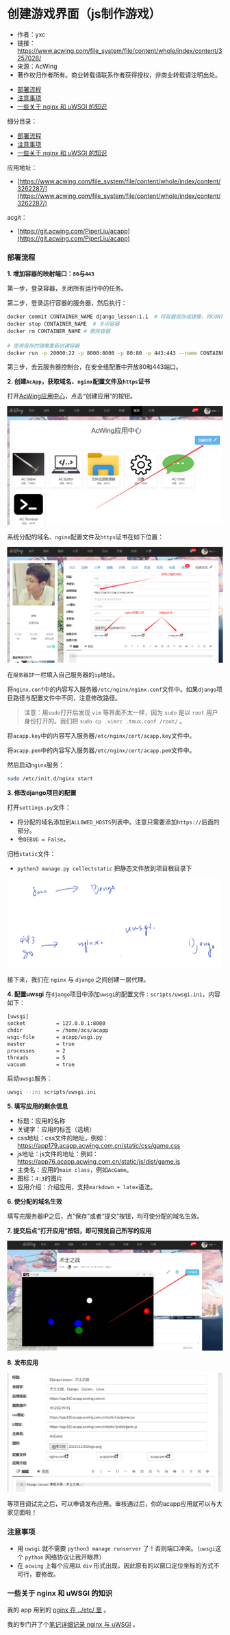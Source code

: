# 创建游戏界面（js制作游戏）

- 作者：yxc
- 链接：https://www.acwing.com/file_system/file/content/whole/index/content/3257028/
- 来源：AcWing
- 著作权归作者所有。商业转载请联系作者获得授权，非商业转载请注明出处。

<!-- @import "[TOC]" {cmd="toc" depthFrom=3 depthTo=3 orderedList=false} -->

<!-- code_chunk_output -->

- [部署流程](#部署流程)
- [注意事项](#注意事项)
- [一些关于 nginx 和 uWSGI 的知识](#一些关于-nginx-和-uwsgi-的知识)

<!-- /code_chunk_output -->

细分目录：

<!-- @import "[TOC]" {cmd="toc" depthFrom=3 depthTo=4 orderedList=false} -->

<!-- code_chunk_output -->

- [部署流程](#部署流程)
- [注意事项](#注意事项)
- [一些关于 nginx 和 uWSGI 的知识](#一些关于-nginx-和-uwsgi-的知识)

<!-- /code_chunk_output -->

应用地址：
- [https://www.acwing.com/file_system/file/content/whole/index/content/3262287/](https://www.acwing.com/file_system/file/content/whole/index/content/3262287/)

acgit：
- [https://git.acwing.com/PiperLiu/acapp](https://git.acwing.com/PiperLiu/acapp)

### 部署流程

**1. 增加容器的映射端口：`80`与`443`**

第一步，登录容器，关闭所有运行中的任务。

第二步，登录运行容器的服务器，然后执行：

```bash
docker commit CONTAINER_NAME django_lesson:1.1  # 将容器保存成镜像，将CONTAINER_NAME替换成容器名称
docker stop CONTAINER_NAME  # 关闭容器
docker rm CONTAINER_NAME # 删除容器

# 使用保存的镜像重新创建容器
docker run -p 20000:22 -p 8000:8000 -p 80:80 -p 443:443 --name CONTAINER_NAME -itd django_lesson:1.1
```

第三步，去云服务器控制台，在安全组配置中开放80和443端口。

**2. 创建`AcApp`，获取域名、`nginx`配置文件及`https`证书**

打开[AcWing应用中心](https://www.acwing.com/file_system/file/content/whole/index/content/whole/application/1/)，点击“创建应用”的按钮。

![](./images/2021111201.png)

系统分配的域名、`nginx`配置文件及`https`证书在如下位置：

![](./images/2021111202.png)

在`服务器IP`一栏填入自己服务器的`ip`地址。

将`nginx.conf`中的内容写入服务器`/etc/nginx/nginx.conf`文件中。如果`django`项目路径与配置文件中不同，注意修改路径。

> 注意：用`sudo`打开后发现 `vim` 等界面不太一样，因为 `sudo` 是以 `root` 用户身份打开的。我们把 `sudo cp .vimrc .tmux.conf /root/` 。

将`acapp.key`中的内容写入服务器`/etc/nginx/cert/acapp.key`文件中。

将`acapp.pem`中的内容写入服务器`/etc/nginx/cert/acapp.pem`文件中。

然后启动`nginx`服务：

```bash
sudo /etc/init.d/nginx start
```

**3. 修改django项目的配置**

打开`settings.py`文件：
- 将分配的域名添加到`ALLOWED_HOSTS`列表中。注意只需要添加`https://`后面的部分。
- 令`DEBUG = False`。

归档`static`文件：
- `python3 manage.py collectstatic` 把静态文件放到项目根目录下

![](./images/2021111301.png)

接下来，我们在 `nginx` 与 `django` 之间创建一层代理。

**4. 配置uwsgi**
在`django`项目中添加`uwsgi`的配置文件`：scripts/uwsgi.ini`，内容如下：

```
[uwsgi]
socket          = 127.0.0.1:8000
chdir           = /home/acs/acapp
wsgi-file       = acapp/wsgi.py
master          = true
processes       = 2
threads         = 5
vacuum          = true
```

启动`uwsgi`服务：

```bash
uwsgi --ini scripts/uwsgi.ini
```

**5. 填写应用的剩余信息**

- 标题：应用的名称
- 关键字：应用的标签（选填）
- css地址：css文件的地址，例如：https://app179.acapp.acwing.com.cn/static/css/game.css
- js地址：js文件的地址：例如：https://app76.acapp.acwing.com.cn/static/js/dist/game.js
- 主类名：应用的`main class`，例如`AcGame`。
- 图标：`4:3`的图片
- 应用介绍：介绍应用，支持`markdown + latex`语法。

**6. 使分配的域名生效**

填写完服务器IP之后，点“保存”或者“提交”按钮，均可使分配的域名生效。

**7. 提交后点”打开应用”按钮，即可预览自己所写的应用**

![](./images/2021111203.png)

**8. 发布应用**

![](./images/2021111303.png)

等项目调试完之后，可以申请发布应用。审核通过后，你的acapp应用就可以与大家见面啦！

### 注意事项

- 用 `uwsgi` 就不需要 `python3 manage runserver` 了！否则端口冲突。（`uwsgi`这个 `python` 网络协议让我开眼界）
- 在 `acwing` 上每个应用以 `div` 形式出现，因此原有的以窗口定位坐标的方式不可行，要修改。

### 一些关于 nginx 和 uWSGI 的知识

我的 app 用到的 [nginx 在 ../etc/ 里](../etc/nginx.conf) 。

我的专门开了个[笔记详细记录 nginx 与 uWSGI](./get_to_know_nginx.md) 。
